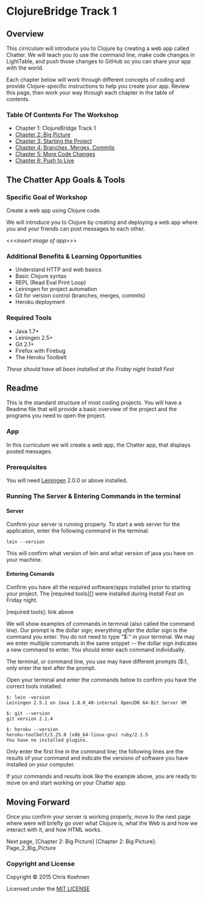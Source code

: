 
# ClojureBridge Track 1 

## Overview
This cirriculum will introduce you to Clojure by creating a web app called Chatter. We will teach you to use the command line, make code changes in LightTable, and push those changes to GitHub so you can share your app with the world. 

Each chapter below will work through different concepts of coding and provide Clojure-specific instructions to help you create your app. Review this page, then work your way through each chapter in the table of contents. 

### Table Of Contents For The Workshop
* Chapter 1: ClojureBridge Track 1
* [Chapter 2: Big Picture](Page%202_Big%20Picture.md)
* [Chapter 3: Starting the Project](Page%203_Start%20project.md)
* [Chapter 4: Branches, Merges, Commits](Page%204_%20Change%20code.md)
* [Chapter 5: More Code Changes](Page%205_More%20code%20changes.md)
* [Chapter 6: Push to Live](Page%206_Push%20to%20live.md)


## The Chatter App Goals & Tools

### Specific Goal of Workshop

Create a web app using Clojure code.

We will introduce you to Clojure by creating and deploying a web app where you and your friends can post messages to each other.

<<<_insert image of app_>>>

### Additional Benefits & Learning Opportunities

* Understand HTTP and web basics
* Basic Clojure syntax
* REPL (Read Eval Print Loop)
* Leiningen for project automation
* Git for version control (branches, merges, commits)
* Heroku deployment

### Required Tools

* Java 1.7+
* Leiningen 2.5+
* Git 2.1+
* Firefox with Firebug
* The Heroku Toolbelt

_These should have all been installed at the Friday night Install Fest_


## Readme
This is the standard structure of most coding projects. You will have a Readme file that will provide a basic overview of the project and the programs you need to open the project. 

### App

In this curriculum we will create a web app, the Chatter app, that displays posted messages. 

### Prerequisites

You will need [Leiningen][] 2.0.0 or above installed. 


[leiningen]: https://github.com/technomancy/leiningen

### Running The Server & Entering Commands in the terminal

#### Server
Confirm your server is running properly. To start a web server for the application, enter the following command in the terminal:

    lein --version

This will confirm what version of lein and what version of java you have on your machine. 

#### Entering Comands

Confirm you have all the required software/apps installed prior to starting your project. The [required tools][] were installed during _Install Fest_ on Friday night.

[required tools]: link above

We will show examples of commands in termnial (also called the command line). Our prompt is the dollar sign; everything _after_ the dollar sign is the command you enter. You do not need to type "$:" in your terminal. We may we enter multiple commands in the same snippet -- the dollar sign indicates a new command to enter. You should enter each command individually.

The terminal, or command line, you use may have different prompts ($:), only enter the text after the prompt.    

Open your terminal and enter the commands below to confirm you have the correct tools installed. 

	$: lein -version
    Leiningen 2.5.1 on Java 1.8.0_40-internal OpenJDK 64-Bit Server VM

    $: git --version
    git version 2.1.4

    $: heroku --version
    heroku-toolbelt/3.25.0 (x86_64-linux-gnu) ruby/2.1.5
    You have no installed plugins.

Only enter the first line in the command line; the following lines are the results of your command and indicate the versions of software you have installed on your computer.

If your commands and results look like the example above, you are ready to move on and start working on your Chatter app.



## Moving Forward
Once you confirm your server is working properly, move to the next page where were will briefly go over what Clojure is, what the Web is and how we interact with it, and how HTML works.

Next page, [Chapter 2: Big Picture]
[Chapter 2: Big Picture]: Page_2_Big_Picture


### Copyright and License

Copyright © 2015 Chris Koehnen

Licensed under the [MIT LICENSE](http://opensource.org/licenses/MIT)
